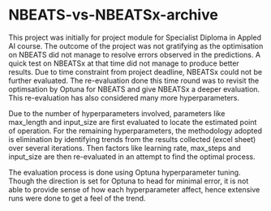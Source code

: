 # NBEATS-vs-NBEATSx-archive

This project was initially for project module for Specialist Diploma in Appled AI course. The outcome of the project was not gratifying as the optimisation on NBEATS did not manage to resolve errors observed in the predictions. A quick test on NBEATSx at that time did not manage to produce better results. Due to time constraint from project deadline, NBEATSx could not be further evaluated. The re-evaluation done this time round was to revisit the optimsation by Optuna for NBEATS and give NBEATSx a deeper evaluation. This re-evaluation has also considered many more hyperparameters. 

Due to the number of hyperparameters involved, parameters like max_length and input_size are first evaluated to locate the estimated point of operation. For the remaining hyperparameters, the methodology adopted is elimination by identifying trends from the results collected (excel sheet) over several iterations. Then factors like learning rate, max_steps and input_size are then re-evaluated in an attempt to find the optimal process.

The evaluation process is done using Optuna hyperparameter tuning. Though the direction is set for Optuna to head for minimal error, it is not able to provide sense of how each hyperparameter affect, hence extensive runs were done to get a feel of the trend. 
